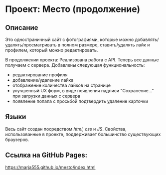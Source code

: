 # Проект: Место (продолжение)

## Описание
Это одностраничный сайт с фотографиями, которые можно добавлять/удалять/просматривать в полном размере, ставить/удалять лайк и профилем, который можно редактировать.

В продолжении проекта:
Реализована работа с API. Теперь все данные получаем с сервера.
Добавлены следующая функциональность:
* редактирование профиля
* добавление/удаление лайка
* отображение количества лайков на странице
* улучшенный UX форм, в виде появления надписи "Сохранение..." при загрузки данных с сервера
* появление попапа с просьбой подтвердить удаление карточки


## Языки
Весь сайт создан посредством _html, css_ и _JS_. Свойства,  использованные в проекте, поддерживает большинство существующих браузеров.

## Ссылка на GitHub Pages:
https://marja555.github.io/mesto/index.html
